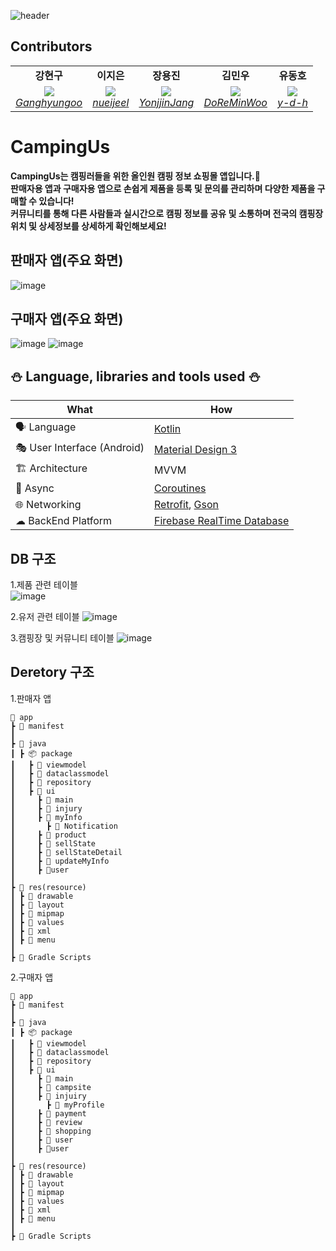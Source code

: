 ![header](https://capsule-render.vercel.app/api?type=waving&height=200&color=80471C&text=CampingUs🏕&section=header&reversal=false)
## Contributors
<table>
    <tr align="center">
        <td><B>강현구<B></td>
        <td><B>이지은<B></td>
        <td><B>장용진<B></td>
        <td><B>김민우<B></td>
        <td><B>유동호<B></td>  
    </tr>
    <tr align="center">
        <td>
            <img src="https://github.com/Ganghyungoo.png?size=120">
            <br>
            <a href="https://github.com/Ganghyungoo"><I>Ganghyungoo</I></a>
        </td>
        <td>
          <img src="https://github.com/nueijeel.png?size=120">
            <br>
            <a href="https://github.com/nueijeel"><I>nueijeel</I></a>
        </td>
        <td>
            <img src="https://github.com/YonjjinJang.png?size=120">
            <br>
            <a href="https://github.com/YonjjinJang"><I>YonjjinJang</I></a>
        </td>
        <td>
            <img src="https://github.com/DoReMinWoo.png?size=120">
            <br>
            <a href="https://github.com/DoReMinWoo"><I>DoReMinWoo</I></a>
        </td>
        <td>
            <img src="https://github.com/y-d-h.png?size=120">
            <br>
            <a href="https://github.com/y-d-h"><I>y-d-h</I></a>
        </td>
    </tr>
</table>

# CampingUs  
**CampingUs는 캠핑러들을 위한 올인원 캠핑 정보 쇼핑몰 앱입니다.📲  
판매자용 앱과 구매자용 앱으로 손쉽게 제품을 등록 및 문의를 관리하며 다양한 제품을 구매할 수 있습니다!  
커뮤니티를 통해 다른 사람들과 실시간으로 캠핑 정보를 공유 및 소통하며 전국의 캠핑장 위치 및 상세정보를 상세하게 확인해보세요!**

## 판매자 앱(주요 화면)
![image](https://github.com/Ganghyungoo/CampingUs/assets/104668071/249f0a4f-00a2-4202-a022-c4ee7d975748)
## 구매자 앱(주요 화면)
![image](https://github.com/Ganghyungoo/CampingUs/assets/104668071/3daceacb-f364-44df-94f2-c14016fe94f5)
![image](https://github.com/Ganghyungoo/CampingUs/assets/104668071/4cc558be-cbeb-47b9-9213-2a7d8cfccea1)

## :snowman: Language, libraries and tools used :snowman:
| What | How |
| --- | --- |
| 🗣 Language | [Kotlin](https://kotlinlang.org/) |
| 🎭 User Interface (Android) | [Material Design 3](https://m3.material.io/components/buttons/) |
| 🏗 Architecture | MVVM |
| 🌊 Async | [Coroutines](https://kotlinlang.org/docs/coroutines-overview.html) |
| 🌐 Networking | [Retrofit](https://square.github.io/retrofit/), [Gson](https://github.com/google/gson) |
| ☁ BackEnd Platform |[Firebase RealTime Database](https://firebase.google.com/docs/database?hl=ko)|

## DB 구조
1.제품 관련 테이블  
![image](https://github.com/Ganghyungoo/CampingUs/assets/104668071/392507eb-9ad9-499f-9cb5-a4653c09509d)
  

2.유저 관련 테이블
![image](https://github.com/Ganghyungoo/CampingUs/assets/104668071/567ee5bb-0f5f-4bcd-bfde-7d51d8c9edf4)


3.캠핑장 및 커뮤니티 테이블
![image](https://github.com/Ganghyungoo/CampingUs/assets/104668071/fb3f8e69-0e15-4166-9bc4-4a609232184f)

## Deretory 구조
1.판매자 앱
```
📱 app
┣ 📂 manifest
┃
┣ 📂 java
┃ ┣ 📦 package
┃   ┣ 📂 viewmodel
┃   ┣ 📂 dataclassmodel
┃   ┣ 📂 repository
┃   ┣ 📂 ui
┃     ┣ 📂 main
┃     ┣ 📂 injury
┃     ┣ 📂 myInfo
┃   	┣ 📂 Notification
┃     ┣ 📂 product
┃     ┣ 📂 sellState
┃     ┣ 📂 sellStateDetail
┃     ┣ 📂 updateMyInfo
┃     ┣ 📂user
┃ 
┣ 📂 res(resource)
┃ ┣ 📂 drawable
┃ ┣ 📂 layout
┃ ┣ 📂 mipmap
┃ ┣ 📂 values
┃ ┣ 📂 xml
┃ ┣ 📂 menu
┃
┣ 🐘 Gradle Scripts
```

2.구매자 앱
```
📱 app
┣ 📂 manifest
┃
┣ 📂 java
┃ ┣ 📦 package
┃   ┣ 📂 viewmodel
┃   ┣ 📂 dataclassmodel
┃   ┣ 📂 repository
┃   ┣ 📂 ui
┃     ┣ 📂 main
┃     ┣ 📂 campsite
┃     ┣ 📂 injuiry
┃   	┣ 📂 myProfile
┃     ┣ 📂 payment
┃     ┣ 📂 review
┃     ┣ 📂 shopping
┃     ┣ 📂 user
┃     ┣ 📂user
┃ 
┣ 📂 res(resource)
┃ ┣ 📂 drawable
┃ ┣ 📂 layout
┃ ┣ 📂 mipmap
┃ ┣ 📂 values
┃ ┣ 📂 xml
┃ ┣ 📂 menu
┃
┣ 🐘 Gradle Scripts
```



